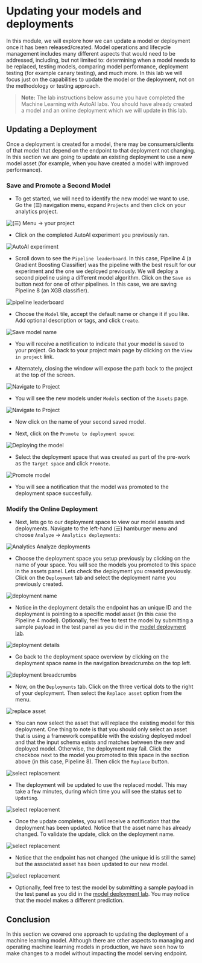 # Updating your models and deployments

In this module, we will explore how we can update a model or deployment once it has been released/created. Model operations and lifecycle management includes many different aspects that would need to be addressed, including, but not limited to: determining when a model needs to be replaced, testing models, comparing model performance, deployment testing (for example canary testing), and much more. In this lab we will focus just on the capabilities to update the model or the deployment, not on the methodology or testing approach.

> **Note:** The lab instructions below assume you have completed the Machine Learning with AutoAI labs. You should have already created a model and an online deployment which we will update in this lab.

## Updating a Deployment

Once a deployment is created for a model, there may be consumers/clients of that model that depend on the endpoint to that deployment not changing. In this section we are going to update an existing deployment to use a new model asset (for example, when you have created a model with improved performance).

### Save and Promote a Second Model

* To get started, we will need to identify the new model we want to use. Go the (☰) navigation menu, expand `Projects` and then click on your analytics project.

![(☰) Menu -> your project](../.gitbook/assets/images/navigation/menu-your-project.png)

* Click on the completed AutoAI experiment you previously ran.

![AutoAI experiment](../.gitbook/assets/images/autoai/select-completed-autoaiexp.png)

* Scroll down to see the `Pipeline leaderboard`. In this case, Pipeline 4 (a Gradient Boosting Classifier) was the pipeline with the best result for our experiment and the one we deployed previously. We will deploy a second pipeline using a different model algorithm. Click on the `Save as` button next for one of other pipelines. In this case, we are saving Pipeline 8 (an XGB classifier).

![pipeline leaderboard](../.gitbook/assets/images/autoai/save-second-model.png)

* Choose the `Model` tile, accept the default name or change it if you like. Add optional description or tags, and click `Create`.

![Save model name](../.gitbook/assets/images/autoai/autoai-save-model-name.png)

* You will receive a notification to indicate that your model is saved to your project. Go back to your project main page by clicking on the `View in project` link.

* Alternately, closing the window will expose the path back to the project at the top of the screen.

![Navigate to Project](../.gitbook/assets/images/autoai/autoai-navigate-to-project.png)

* You will see the new models under `Models` section of the `Assets` page.

![Navigate to Project](../.gitbook/assets/images/autoai/autoai-multiple-savedmodels.png)

* Now click on the name of your second saved model.

* Next, click on the `Promote to deployment space`:

![Deploying the model](../.gitbook/assets/images/autoai/autoai-promote-to-space.png)

* Select the deployment space that was created as part of the pre-work as the `Target space` and click `Promote`.

![Promote model](../.gitbook/assets/images/autoai/autoai-promote-to-space-confirm.png)

* You will see a notification that the model was promoted to the deployment space succesfully.

### Modify the Online Deployment

* Next, lets go to our deployment space to view our model assets and deployments. Navigate to the left-hand (☰) hamburger menu and choose `Analyze` -> `Analytics deployments`:

![Analytics Analyze deployments](../.gitbook/assets/images/navigation/menu-analytics-deployments.png)

* Choose the deployment space you setup previously by clicking on the name of your space. You will see the models you promoted to this space in the assets panel. Lets check the deployment you creaetd previously. Click on the `Deployment` tab and select the deployment name you previously created.

![deployment name](../.gitbook/assets/images/deployment/deployment-name-overview.png)

* Notice in the deployment details the endpoint has an unique ID and the deployment is pointing to a specific model asset (in this case the Pipeline 4 model). Optionally, feel free to test the model by submitting a sample payload in the test panel as you did in the [model deployment lab](./README.md).

![deployment details](../.gitbook/assets/images/deployment/deployment-name-details.png)

* Go back to the deployment space overview by clicking on the deployment space name in the navigation breadcrumbs on the top left.

![deployment breadcrumbs](../.gitbook/assets/images/deployment/deployment-name-menu.png)

* Now, on the `Deployments` tab. Click on the three vertical dots to the right of your deployment. Then select the `Replace asset` option from the menu.

![replace asset](../.gitbook/assets/images/deployment/deployment-replace-asset.png)

* You can now select the asset that will replace the existing model for this deployment. One thing to note is that you should only select an asset that is using a framework compatible with the existing deployed mdoel and that the input schema exists and matches between the new and deployed model. Otherwise, the deployment may fail. Click the checkbox next to the model you promoted to this space in the section above (in this case, Pipeline 8). Then click the `Replace` button.

![select replacement](../.gitbook/assets/images/deployment/deployment-replace-asset-select.png)

* The deployment will be updated to use the replaced model. This may take a few minutes, during which time you will see the status set to `Updating`.

![select replacement](../.gitbook/assets/images/deployment/deployment-replace-asset-updating.png)

* Once the update completes, you will receive a notification that the deployment has been updated. Notice that the asset name has already changed. To validate the update, click on the deployment name.

![select replacement](../.gitbook/assets/images/deployment/deployment-select-name-updated.png)

* Notice that the endpoint has not changed (the unique id is still the same) but the associated asset has been updated to our new model.

![select replacement](../.gitbook/assets/images/deployment/deployment-validate-update.png)

* Optionally, feel free to test the model by submitting a sample payload in the test panel as you did in the [model deployment lab](./README.md). You may notice that the model makes a different prediction.

## Conclusion

In this section we covered one approach to updating the deployment of a machine learning model. Although there are other aspects to managing and operating machine learning models in production, we have seen how to make changes to a model without impacting the model serving endpoint.
